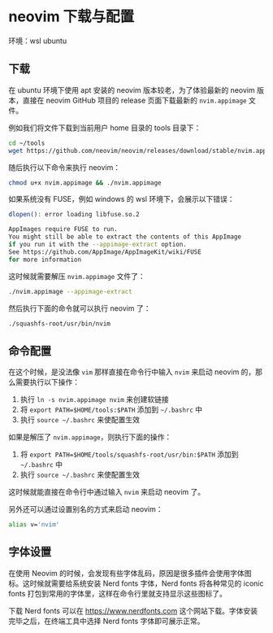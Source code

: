 # neovim 下载与配置

环境：wsl ubuntu

## 下载

在 ubuntu 环境下使用 apt 安装的 neovim 版本较老，为了体验最新的 neovim 版本，直接在 neovim GitHub 项目的 release 页面下载最新的 `nvim.appimage` 文件。

例如我们将文件下载到当前用户 home 目录的 tools 目录下：

```bash
cd ~/tools
wget https://github.com/neovim/neovim/releases/download/stable/nvim.appimage
```

随后执行以下命令来执行 neovim：

```bash
chmod u+x nvim.appimage && ./nvim.appimage
```

如果系统没有 FUSE，例如 windows 的 wsl 环境下，会展示以下错误：

```bash
dlopen(): error loading libfuse.so.2

AppImages require FUSE to run.
You might still be able to extract the contents of this AppImage
if you run it with the --appimage-extract option.
See https://github.com/AppImage/AppImageKit/wiki/FUSE
for more information
```

这时候就需要解压 `nvim.appimage` 文件了：

```bash
./nvim.appimage --appimage-extract
```

然后执行下面的命令就可以执行 neovim 了：

```bash
./squashfs-root/usr/bin/nvim
```

## 命令配置

在这个时候，是没法像 `vim` 那样直接在命令行中输入 `nvim` 来启动 neovim 的，那么需要执行以下操作：

1. 执行 `ln -s nvim.appimage nvim` 来创建软链接
2. 将 `export PATH=$HOME/tools:$PATH` 添加到 `~/.bashrc` 中
3. 执行 `source ~/.bashrc` 来使配置生效

如果是解压了 `nvim.appimage`，则执行下面的操作：

1. 将 `export PATH=$HOME/tools/squashfs-root/usr/bin:$PATH` 添加到 `~/.bashrc` 中
2. 执行 `source ~/.bashrc` 来使配置生效

这时候就能直接在命令行中通过输入 `nvim` 来启动 neovim 了。

另外还可以通过设置别名的方式来启动 neovim：

```bash
alias v='nvim'
```

## 字体设置

在使用 Neovim 的时候，会发现有些字体乱码，原因是很多插件会使用字体图标。这时候就需要给系统安装 Nerd fonts 字体，Nerd fonts 将各种常见的 iconic fonts 打包到常用的字体里，这样在命令行里就支持显示这些图标了。

下载 Nerd fonts 可以在 https://www.nerdfonts.com 这个网站下载。字体安装完毕之后，在终端工具中选择 Nerd fonts 字体即可展示正常。
